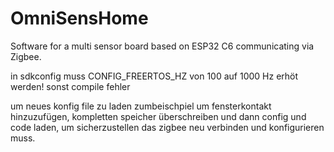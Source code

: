 # OmniSensHome
Software for a multi sensor board based on ESP32 C6 communicating via Zigbee.

in sdkconfig muss CONFIG_FREERTOS_HZ von 100 auf 1000 Hz erhöt werden! sonst compile fehler

um neues konfig file zu laden zumbeischpiel um fensterkontakt hinzuzufügen, kompletten speicher überschreiben und dann config und code laden, um sicherzustellen das zigbee neu verbinden und konfigurieren muss.

